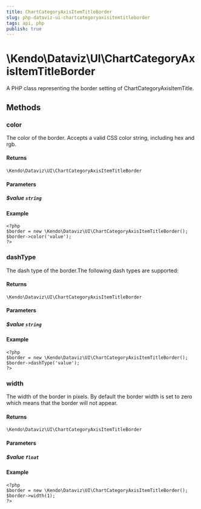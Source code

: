 ```yaml
---
title: ChartCategoryAxisItemTitleBorder
slug: php-dataviz-ui-chartcategoryaxisitemtitleborder
tags: api, php
publish: true
---
```


# \Kendo\Dataviz\UI\ChartCategoryAxisItemTitleBorder

A PHP class representing the border setting of ChartCategoryAxisItemTitle.


## Methods

### color
The color of the border. Accepts a valid CSS color string, including hex and rgb.

#### Returns
`\Kendo\Dataviz\UI\ChartCategoryAxisItemTitleBorder`

#### Parameters

##### $value `string`



#### Example 
    <?php
    $border = new \Kendo\Dataviz\UI\ChartCategoryAxisItemTitleBorder();
    $border->color('value');
    ?>

### dashType
The dash type of the border.The following dash types are supported:

#### Returns
`\Kendo\Dataviz\UI\ChartCategoryAxisItemTitleBorder`

#### Parameters

##### $value `string`



#### Example 
    <?php
    $border = new \Kendo\Dataviz\UI\ChartCategoryAxisItemTitleBorder();
    $border->dashType('value');
    ?>

### width
The width of the border in pixels. By default the border width is set to zero which means that the border will not appear.

#### Returns
`\Kendo\Dataviz\UI\ChartCategoryAxisItemTitleBorder`

#### Parameters

##### $value `float`



#### Example 
    <?php
    $border = new \Kendo\Dataviz\UI\ChartCategoryAxisItemTitleBorder();
    $border->width(1);
    ?>

 
